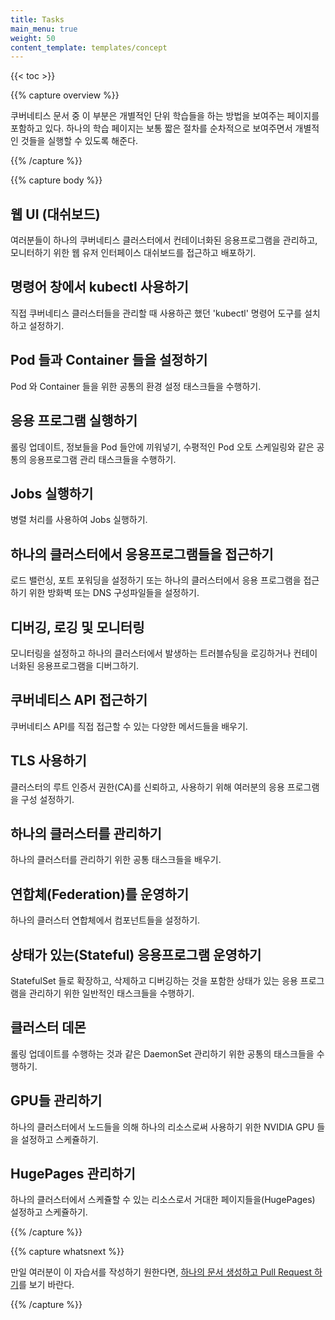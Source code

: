 ```yaml
---
title: Tasks
main_menu: true
weight: 50
content_template: templates/concept
---
```


{{< toc >}}

{{% capture overview %}}

쿠버네티스 문서 중 이 부분은 개별적인 단위 학습들을 하는 방법을 보여주는 페이지를 포함하고 있다. 
하나의 학습 페이지는 보통 짧은 절차를 순차적으로 보여주면서 개별적인 것들을 실행할 수 있도록 해준다.  

{{% /capture %}}

{{% capture body %}}

## 웹 UI (대쉬보드)

여러분들이 하나의 쿠버네티스 클러스터에서 컨테이너화된 응용프로그램을 관리하고, 모니터하기 위한 웹 유저 인터페이스 대쉬보드를 접근하고 배포하기.  

## 명령어 창에서 kubectl 사용하기

직접 쿠버네티스 클러스터들을 관리할 때 사용하곤 했던 'kubectl' 명령어 도구를 설치하고 설정하기. 

## Pod 들과 Container 들을 설정하기

Pod 와 Container 들을 위한 공통의 환경 설정 태스크들을 수행하기. 

## 응용 프로그램 실행하기

롤링 업데이트, 정보들을 Pod 들안에 끼워넣기, 수평적인 Pod 오토 스케일링와 같은 공통의 응용프로그램 관리 태스크들을 수행하기.  

## Jobs 실행하기

병렬 처리를 사용하여 Jobs 실행하기.

## 하나의 클러스터에서 응용프로그램들을 접근하기

로드 밸런싱, 포트 포워딩을 설정하기 또는 하나의 클러스터에서 응용 프로그램을 접근하기 위한 방화벽 또는 DNS 구성파일들을 설정하기. 

## 디버깅, 로깅 및 모니터링

모니터링을 설정하고 하나의 클러스터에서 발생하는 트러블슈팅을 로깅하거나 컨테이너화된 응용프로그램을 디버그하기. 

## 쿠버네티스 API 접근하기

쿠버네티스 API를 직접 접근할 수 있는 다양한 메서드들을 배우기.

## TLS 사용하기

클러스터의 루트 인증서 권한(CA)를 신뢰하고, 사용하기 위해 여러분의 응용 프로그램을 구성 설정하기.

## 하나의 클러스터를 관리하기

하나의 클러스터를 관리하기 위한 공통 태스크들을 배우기.

## 연합체(Federation)를 운영하기 

하나의 클러스터 연합체에서 컴포넌트들을 설정하기.

## 상태가 있는(Stateful) 응용프로그램 운영하기

StatefulSet 들로 확장하고, 삭제하고 디버깅하는 것을 포함한 상태가 있는 응용 프로그램을 관리하기 위한 일반적인 태스크들을 수행하기.

## 클러스터 데몬

롤링 업데이트를 수행하는 것과 같은 DaemonSet 관리하기 위한 공통의 태스크들을 수행하기. 

## GPU들 관리하기

하나의 클러스터에서 노드들을 의해 하나의 리소스로써 사용하기 위한 NVIDIA GPU 들을 설정하고 스케쥴하기.

## HugePages 관리하기

하나의 클러스터에서 스케쥴할 수 있는 리소스로서 거대한 페이지들을(HugePages) 설정하고 스케쥴하기. 


{{% /capture %}}

{{% capture whatsnext %}}

만일 여러분이 이 자습서를 작성하기 원한다면, [하나의 문서 생성하고 Pull Request 하기](/docs/home/contribute/create-pull-request/)를 보기 바란다. 

{{% /capture %}}
